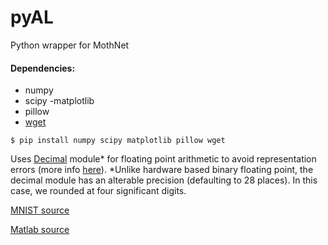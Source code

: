 # pyAL
Python wrapper for MothNet

#### Dependencies:
- numpy
- scipy
-matplotlib
- pillow
- [wget](https://pypi.org/project/wget/) 

`$ pip install numpy scipy matplotlib pillow wget`

Uses [Decimal](https://docs.python.org/3/library/decimal.html) module* for floating point arithmetic to avoid representation errors (more info [here](https://docs.python.org/2/tutorial/floatingpoint.html)).
*Unlike hardware based binary floating point, the decimal module has an alterable precision (defaulting to 28 places). In this case, we rounded at four significant digits.

[MNIST source](http://yann.lecun.com/exdb/mnist/)

[Matlab source](https://github.com/charlesDelahunt/PuttingABugInML)


